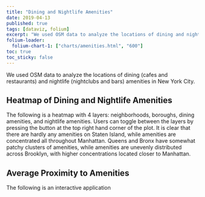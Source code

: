 ```yaml
---
title: "Dining and Nightlife Amenities"
date: 2019-04-13
published: true
tags: [dataviz, folium]
excerpt: "We used OSM data to analyze the locations of dining and nightlife amenities in New York City."
folium-loader:
  folium-chart-1: ["charts/amenities.html", "600"]
toc: true
toc_sticky: false
---
```


We used OSM data to analyze the locations of dining (cafes and restaurants) and nightlife (nightclubs and bars) amenities in New York City.

## Heatmap of Dining and Nightlife Amenities 

The following is a heatmap with 4 layers: neighborhoods, boroughs, dining amenities, and nightlife amenities. Users can toggle between the layers by pressing the button at the top right hand corner of the plot. It is clear that there are hardly any amenities on Staten Island, while amenities are concentrated all throughout Manhattan. Queens and Bronx have somewhat patchy clusters of amenities, while amenities are unevenly distributed across Brooklyn, with higher concentrations located closer to Manhattan. 

<div id="folium-chart-1"></div>

## Average Proximity to Amenities 

The following is an interactive application
